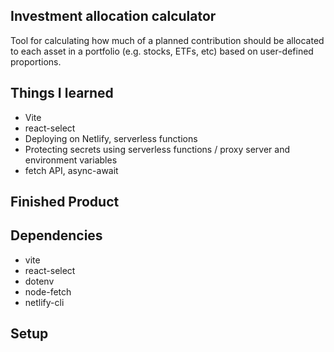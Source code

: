 ## Investment allocation calculator
Tool for calculating how much of a planned contribution should be allocated to each asset in a portfolio (e.g. stocks, ETFs, etc) based on user-defined proportions.  

## Things I learned
* Vite
* react-select
* Deploying on Netlify, serverless functions
* Protecting secrets using serverless functions / proxy server and environment variables
* fetch API, async-await  

## Finished Product  
## Dependencies
* vite
* react-select
* dotenv
* node-fetch
* netlify-cli  

## Setup
